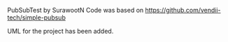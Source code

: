 PubSubTest by SurawootN
Code was based on https://github.com/vendii-tech/simple-pubsub

UML for the project has been added.

